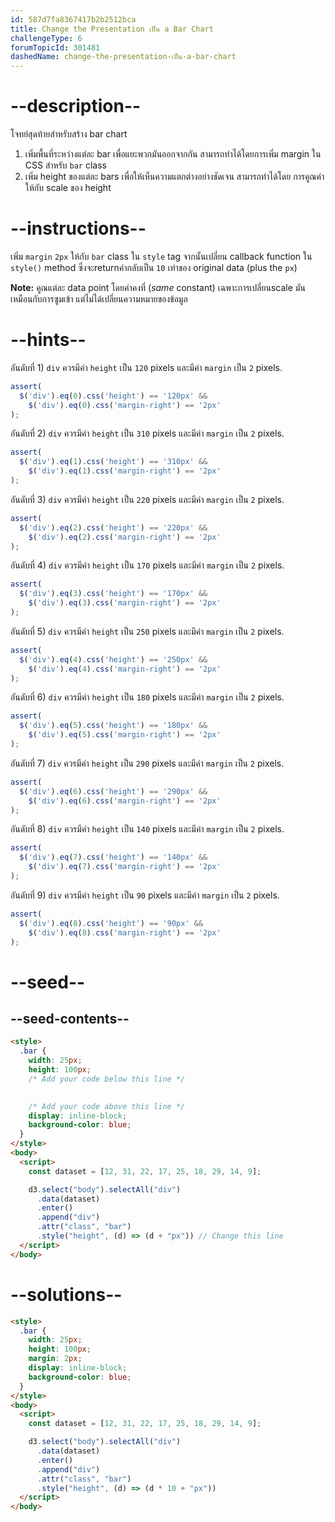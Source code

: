 ```yaml
---
id: 587d7fa8367417b2b2512bca
title: Change the Presentation เป็น a Bar Chart
challengeType: 6
forumTopicId: 301481
dashedName: change-the-presentation-เป็น-a-bar-chart
---
```


# --description--

โจทย์สุดท้ายสำหรับสร้าง bar chart 

1) เพิ่มพื้นที่ระหว่างแต่ละ bar เพื่อแยะพวกมันออกจากกัน สามารถทำได้โดยการเพิ่ม margin ใน CSS สำหรับ `bar` class
2) เพิ่ม height ของแต่ละ bars เพื่อให้เห็นความแตกต่างอย่างชัดเจน สามารถทำได้โดย
การคูณค่าให้กับ scale ของ height

# --instructions--

เพิ่ม `margin` `2px` ให้กับ `bar` class ใน `style` tag จากนั้นเปลี่ยน callback function ใน `style()` method 
ซึ่งจะreturnค่ากลับเป็น `10` เท่าของ original data (plus the `px`)

**Note:** คูณแต่ละ data point โดยค่าคงที่ (*same* constant) เฉพาะการเปลี่ยนscale 
มันเหมือนกับการซูมเข้า แต่ไม่ได้เปลี่ยนความหมายของข้อมูล

# --hints--

อันดับที่ 1) `div` ควรมีค่า `height` เป็น `120` pixels และมีค่า `margin` เป็น `2` pixels.

```js
assert(
  $('div').eq(0).css('height') == '120px' &&
    $('div').eq(0).css('margin-right') == '2px'
);
```

อันดับที่ 2) `div` ควรมีค่า `height` เป็น `310` pixels และมีค่า `margin` เป็น `2` pixels.

```js
assert(
  $('div').eq(1).css('height') == '310px' &&
    $('div').eq(1).css('margin-right') == '2px'
);
```

อันดับที่ 3) `div` ควรมีค่า `height` เป็น `220` pixels และมีค่า `margin` เป็น `2` pixels.

```js
assert(
  $('div').eq(2).css('height') == '220px' &&
    $('div').eq(2).css('margin-right') == '2px'
);
```

อันดับที่ 4) `div` ควรมีค่า `height` เป็น `170` pixels และมีค่า `margin` เป็น `2` pixels.

```js
assert(
  $('div').eq(3).css('height') == '170px' &&
    $('div').eq(3).css('margin-right') == '2px'
);
```

อันดับที่ 5) `div` ควรมีค่า `height` เป็น `250` pixels และมีค่า `margin` เป็น `2` pixels.

```js
assert(
  $('div').eq(4).css('height') == '250px' &&
    $('div').eq(4).css('margin-right') == '2px'
);
```

อันดับที่ 6) `div` ควรมีค่า `height` เป็น `180` pixels และมีค่า `margin` เป็น `2` pixels.

```js
assert(
  $('div').eq(5).css('height') == '180px' &&
    $('div').eq(5).css('margin-right') == '2px'
);
```

อันดับที่ 7) `div` ควรมีค่า `height` เป็น `290` pixels และมีค่า `margin` เป็น `2` pixels.

```js
assert(
  $('div').eq(6).css('height') == '290px' &&
    $('div').eq(6).css('margin-right') == '2px'
);
```

อันดับที่ 8) `div` ควรมีค่า `height` เป็น `140` pixels และมีค่า `margin` เป็น `2` pixels.

```js
assert(
  $('div').eq(7).css('height') == '140px' &&
    $('div').eq(7).css('margin-right') == '2px'
);
```

อันดับที่ 9) `div` ควรมีค่า `height` เป็น `90` pixels และมีค่า `margin` เป็น `2` pixels.

```js
assert(
  $('div').eq(8).css('height') == '90px' &&
    $('div').eq(8).css('margin-right') == '2px'
);
```

# --seed--

## --seed-contents--

```html
<style>
  .bar {
    width: 25px;
    height: 100px;
    /* Add your code below this line */

    
    /* Add your code above this line */
    display: inline-block;
    background-color: blue;
  }
</style>
<body>
  <script>
    const dataset = [12, 31, 22, 17, 25, 18, 29, 14, 9];

    d3.select("body").selectAll("div")
      .data(dataset)
      .enter()
      .append("div")
      .attr("class", "bar")
      .style("height", (d) => (d + "px")) // Change this line
  </script>
</body>
```

# --solutions--

```html
<style>
  .bar {
    width: 25px;
    height: 100px;
    margin: 2px;
    display: inline-block;
    background-color: blue;
  }
</style>
<body>
  <script>
    const dataset = [12, 31, 22, 17, 25, 18, 29, 14, 9];

    d3.select("body").selectAll("div")
      .data(dataset)
      .enter()
      .append("div")
      .attr("class", "bar")
      .style("height", (d) => (d * 10 + "px"))
  </script>
</body>
```
